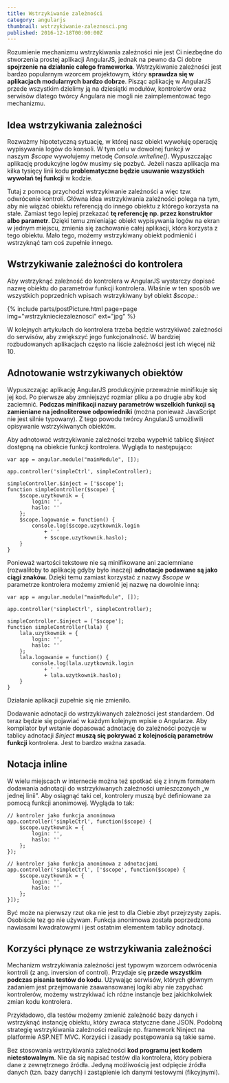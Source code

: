 ```yaml
---
title: Wstrzykiwanie zależności
category: angularjs
thumbnail: wstrzykiwanie-zaleznosci.png
published: 2016-12-18T00:00:00Z
---
```

Rozumienie mechanizmu wstrzykiwania zależności nie jest Ci niezbędne do stworzenia prostej aplikacji AngularJS, jednak na pewno da Ci dobre **spojrzenie na działanie całego frameworka**. Wstrzykiwanie zależności jest bardzo popularnym wzorcem projektowym, który **sprawdza się w aplikacjach modularnych bardzo dobrze**. Pisząc aplikację w AngularJS przede wszystkim dzielimy ją na dziesiątki modułów, kontrolerów oraz serwisów dlatego twórcy Angulara nie mogli nie zaimplementować tego mechanizmu.

<!--more-->

## Idea wstrzykiwania zależności

Rozważmy hipotetyczną sytuację, w której nasz obiekt wywołuję operację wypisywania logów do konsoli. W tym celu w dowolnej funkcji w naszym *$scope* wywołujemy metodę *Console.writeline()*. Wypuszczając aplikację produkcyjne logów musimy się pozbyć. Jeżeli nasza aplikacja ma kilka tysięcy linii kodu **problematyczne będzie usuwanie wszystkich wywołań tej funkcji** w kodzie.

Tutaj z pomocą przychodzi wstrzykiwanie zależności a więc tzw. odwrócenie kontroli. Główna idea wstrzykiwania zależności polega na tym, aby nie wiązać obiektu referencją do innego obiektu z którego korzysta na stałe. Zamiast tego lepiej przekazać **tę referencję np. przez konstruktor albo parametr**. Dzięki temu zmieniając obiekt wypisywania logów na ekran w jednym miejscu, zmienia się zachowanie całej aplikacji, która korzysta z tego obiektu. Mało tego, możemy wstrzykiwany obiekt podmienić i wstrzyknąć tam coś zupełnie innego.

## Wstrzykiwanie zależności do kontrolera

Aby wstrzyknąć zależność do kontrolera w AngularJS wystarczy dopisać nazwę obiektu do parametrów funkcji kontrolera. Właśnie w ten sposób we wszystkich poprzednich wpisach wstrzykiwany był obiekt *$scope*.:

{% include parts/postPicture.html page=page img="wstrzyknieciezaleznosci" ext="jpg" %}

W kolejnych artykułach do kontrolera trzeba będzie wstrzykiwać zależności do serwisów, aby zwiększyć jego funkcjonalność. W bardziej rozbudowanych aplikacjach często na liście zależności jest ich więcej niż 10.

## Adnotowanie wstrzykiwanych obiektów

Wypuszczając aplikację AngularJS produkcyjnie przeważnie minifikuje się jej kod. Po pierwsze aby zmniejszyć rozmiar pliku a po drugie aby kod zaciemnić. **Podczas minifikacji nazwy parametrów wszelkich funkcji są zamieniane na jednoliterowe odpowiedniki** (można ponieważ JavaScript nie jest silnie typowany). Z tego powodu twórcy AngularJS umożliwili opisywanie wstrzykiwanych obiektów.

Aby adnotować wstrzykiwanie zależności trzeba wypełnić tablicę *$inject* dostępną na obiekcie funkcji kontrolera. Wygląda to następująco:

	var app = angular.module("mainModule", []);
	
	app.controller('simpleCtrl', simpleController);
	
	simpleController.$inject = ['$scope'];
	function simpleController($scope) {
	    $scope.uzytkownik = {
	        login: '',
	        haslo: ''
	    };
	    $scope.logowanie = function() {
	        console.log($scope.uzytkownik.login 
	            + ' ' 
	            + $scope.uzytkownik.haslo);
	    }
	}

Ponieważ wartości tekstowe nie są minifikowane ani zaciemniane (rozwaliłoby to aplikację gdyby było inaczej) **adnotacje podawane są jako ciągi znaków.** Dzięki temu zamiast korzystać z nazwy *$scope* w parametrze kontrolera możemy zmienić jej nazwę na dowolnie inną:

	var app = angular.module("mainModule", []);
	
	app.controller('simpleCtrl', simpleController);
	
	simpleController.$inject = ['$scope'];
	function simpleController(lala) {
	    lala.uzytkownik = {
	        login: '',
	        haslo: ''
	    };
	    lala.logowanie = function() {
	        console.log(lala.uzytkownik.login 
	            + ' ' 
	            + lala.uzytkownik.haslo);
	    }
	}

Działanie aplikacji zupełnie się nie zmieniło.

Dodawanie adnotacji do wstrzykiwanych zależności jest standardem. Od teraz będzie się pojawiać w każdym kolejnym wpisie o Angularze. Aby kompilator był wstanie dopasować adnotację do zależności pozycje w tablicy adnotacji *$inject* **muszą się pokrywać z kolejnością parametrów funkcji** kontrolera. Jest to bardzo ważna zasada.

## Notacja inline

W wielu miejscach w internecie można też spotkać się z innym formatem dodawania adnotacji do wstrzykiwanych zależności umieszczonych &#8222;w jednej linii&#8221;. Aby osiągnąć taki cel, kontrolery muszą być definiowane za pomocą funkcji anonimowej. Wygląda to tak:

	// kontroler jako funkcja anonimowa
	app.controller('simpleCtrl', function($scope) {
	    $scope.uzytkownik = {
	        login: '',
	        haslo: ''
	    };
	});
	
	// kontroler jako funkcja anonimowa z adnotacjami
	app.controller('simpleCtrl', ['$scope', function($scope) {
	    $scope.uzytkownik = {
	        login: '',
	        haslo: ''
	    };
	}]);

Być może na pierwszy rzut oka nie jest to dla Ciebie zbyt przejrzysty zapis. Osobiście tez go nie używam. Funkcja anonimowa została poprzedzona nawiasami kwadratowymi i jest ostatnim elementem tablicy adnotacji.

## Korzyści płynące ze wstrzykiwania zależności

Mechanizm wstrzykiwania zależności jest typowym wzorcem odwrócenia kontroli (z ang. inversion of control). Przydaje się **przede wszystkim podczas pisania testów do kodu**. Używając serwisów, których głównym zadaniem jest przejmowanie zaawansowanej logiki aby nie zapychać kontrolerów, możemy wstrzykiwać ich różne instancje bez jakichkolwiek zmian kodu kontrolera.

Przykładowo, dla testów możemy zmienić zależność bazy danych i wstrzyknąć instancję obiektu, który zwraca statyczne dane JSON. Podobną strategię wstrzykiwania zależności realizuje np. framework Ninject na platformie ASP.NET MVC. Korzyści i zasady postępowania są takie same.

Bez stosowania wstrzykiwania zależności **kod programu jest kodem nietestowalnym**. Nie da się napisać testów dla kontrolera, który pobiera dane z zewnętrznego źródła. Jedyną możliwością jest odpięcie źródła danych (tzn. bazy danych) i zastąpienie ich danymi testowymi (fikcyjnymi).